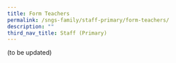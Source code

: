 ```yaml
---
title: Form Teachers
permalink: /sngs-family/staff-primary/form-teachers/
description: ""
third_nav_title: Staff (Primary)
---
```

(to be updated)